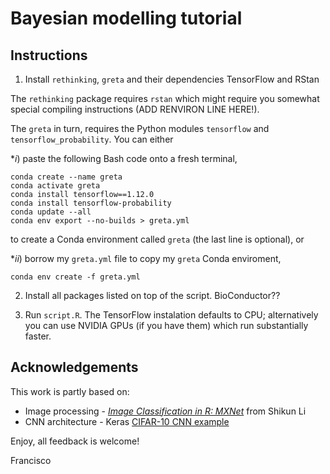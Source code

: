 # Bayesian modelling tutorial

## Instructions

1. Install `rethinking`, `greta` and their dependencies TensorFlow and RStan

The `rethinking` package requires `rstan` which might require you somewhat special compiling instructions (ADD RENVIRON LINE HERE!).

The `greta` in turn, requires the Python modules `tensorflow` and `tensorflow_probability`. You can either

**i*) paste the following Bash code onto a fresh terminal,
```{bash}
conda create --name greta
conda activate greta
conda install tensorflow==1.12.0
conda install tensorflow-probability
conda update --all
conda env export --no-builds > greta.yml
```
to create a Conda environment called `greta` (the last line is optional), or

**ii*) borrow my `greta.yml` file to copy my `greta` Conda enviroment,
```{bash}
conda env create -f greta.yml
```

2. Install all packages listed on top of the script. BioConductor??

3. Run `script.R`. The TensorFlow instalation defaults to CPU; alternatively you can use NVIDIA GPUs (if you have them) which run substantially faster.

## Acknowledgements

This work is partly based on:

- Image processing - [*Image Classification in R: MXNet*](https://rpubs.com/kanedglsk/236125) from Shikun Li 
- CNN architecture - Keras [CIFAR-10 CNN example](https://github.com/keras-team/keras/blob/master/examples/cifar10_cnn.py)

Enjoy, all feedback is welcome!

Francisco
